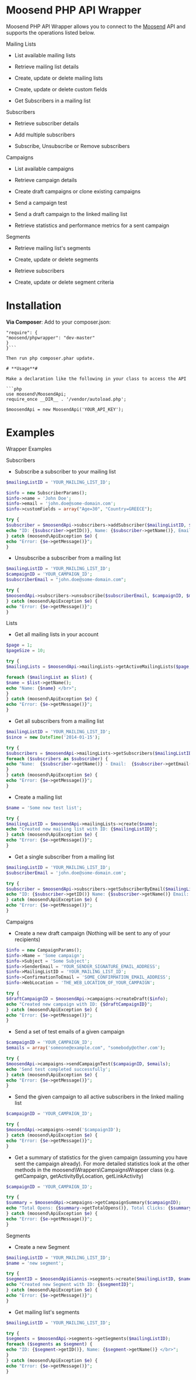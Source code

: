 # **Moosend PHP API Wrapper** #

Moosend PHP API Wrapper allows you to connect to the [Moosend](http://www.moosend.com) API and supports the operations listed below.

Mailing Lists

- List available mailing lists

- Retrieve mailing list details

- Create, update or delete mailing lists

- Create, update or delete custom fields

- Get Subscribers in a mailing list

Subscribers

- Retrieve subscriber details

- Add multiple subscribers

- Subscribe, Unsubscribe or Remove subscribers

Campaigns 

- List available campaigns

- Retrieve campaign details

- Create draft campaigns or clone existing campaigns

- Send a campaign test

- Send a draft campaign to the linked mailing list

- Retrieve statistics and performance metrics for a sent campaign

Segments 

- Retrieve mailing list's segments

- Create, update or delete segments

- Retrieve subscribers

- Create, update or delete segment criteria

# Installation #

**Via Composer**: Add to your composer.json:

```{
"require": {
"moosend/phpwrapper": "dev-master"
}
}```

Then run php composer.phar update.

# **Usage**#

Make a declaration like the following in your class to access the API

```php
use moosend\MoosendApi;
require_once __DIR__ . '/vendor/autoload.php';

$moosendApi = new MoosendApi('YOUR_API_KEY');
```

# **Examples** #

Wrapper Examples

Subscribers

- Subscribe a subscriber to your mailing list

```php
$mailingListID = 'YOUR_MAILING_LIST_ID';

$info = new SubscriberParams();
$info->name = 'John Doe';
$info->email = 'john.doe@some-domain.com';
$info->customFields = array("Age=30", "Country=GREECE"); 

try {
$subscriber = $moosendApi->subscribers->addSubscriber($mailingListID, $info);
echo "ID: {$subscriber->getID()}, Name: {$subscriber->getName()}, Email: {$subscriber->getEmail()}";
} catch (moosend\ApiException $e) {
echo "Error: {$e->getMessage()}";
}
```


- Unsubscribe a subscriber from a mailing list

```php
$mailingListID = 'YOUR_MAILING_LIST_ID';
$campaignID = 'YOUR_CAMPAIGN_ID';
$subscriberEmail = "john.doe@some-domain.com";

try {
$moosendApi->subscribers->unsubscribe($subscriberEmail, $campaignID, $mailingListID);
} catch (moosend\ApiException $e) {
echo "Error: {$e->getMessage()}";
}

```


Lists

- Get all mailing lists in your account


```php
$page = 1;
$pageSize = 10;

try {
$mailingLists = $moosendApi->mailingLists->getActiveMailingLists($page, $pageSize);

foreach ($mailingList as $list) {
$name = $list->getName();
echo "Name: {$name} </br>";
}	
} catch (moosend\ApiException $e) {
echo "Error: {$e->getMessage()}";
}
```

- Get all subscribers from a mailing list

```php
$mailingListID = 'YOUR_MAILING_LIST_ID';
$since = new DateTime('2014-01-15');

try {
$subscribers = $moosendApi->mailingLists->getSubscribers($mailingListID, 'Subscribed',  $since);
foreach ($subscribers as $subscriber) {
echo "Name:  {$subscriber->getName()} - Email:  {$subscriber->getEmail()}  </br>";
}
} catch (moosend\ApiException $e) {
echo "Error: {$e->getMessage()}";
}
```

- Create a mailing list

```php
$name = 'Some new test list'; 

try {
$mailingListID = $moosendApi->mailingLists->create($name);
echo "Created new mailing list with ID: {$mailingListID}";
} catch (moosend\ApiException $e) {
echo "Error: {$e->getMessage()}";
}
```


- Get a single subscriber from a mailing list

```php
$mailingListID = 'YOUR_MAILING_LIST_ID';
$subscriberEmail = 'john.doe@some-domain.com';

try {
$subscriber = $moosendApi->subscribers->getSubscriberByEmail($mailingListID, $subscriberEmail);
echo "ID: {$subscriber->getID()} Name: {$subscriber->getName()} Email: {$subscriber->getEmail()}";
} catch (moosend\ApiException $e) {
echo "Error: {$e->getMessage()}";
}
```


Campaigns

- Create a new draft campaign (Nothing will be sent to any of your recipients)


```php
$info = new CampaignParams();
$info->Name = 'Some campaign';
$info->Subject = 'Some Subject';
$info->SenderEmail = 'YOUR_SENDER_SIGNATURE_EMAIL_ADDRESS';
$info->MailingListID = 'YOUR_MAILING_LIST_ID';
$info->ConfirmationToEmail = 'SOME_CONFIRMATION_EMAIL_ADDRESS';
$info->WebLocation = 'THE_WEB_LOCATION_OF_YOUR_CAMPAIGN';

try {
$draftCampaignID = $moosendApi->campaigns->createDraft($info);
echo "Created new campaign with ID: {$draftCampaignID}";
} catch (moosend\ApiException $e) {
echo "Error: {$e->getMessage()}";
}
```


- Send a set of test emails of a given campaign

```php
$campaignID = 'YOUR_CAMPAIGN_ID';
$emails = array('someone@example.com", "somebody@other.com');

try {
$moosendApi->campaigns->sendCampaignTest($campaignID, $emails);
echo 'Send test completed successfully';
} catch (moosend\ApiException $e) {
echo "Error: {$e->getMessage()}";
}
```


- Send the given campaign to all active subscribers in the linked mailing list

```php
$campaignID = 'YOUR_CAMPAIGN_ID';

try {
$moosendApi->campaigns->send('$campaignID');
} catch (moosend\ApiException $e) {
echo "Error: {$e->getMessage()}";
}
```

- Get a summary of statistics for the given campaign (assuming you have sent the campaign already). For more detailed statistics look at the other methods in the moosend\Wrappers\CampaignsWrapper class (e.g. getCampaign, getActivityByLocation, getLinkActivity)

```php
$campaignID = 'YOUR_CAMPAIGN_ID';

try {
$summary = $moosendApi->campaigns->getCampaignSummary($campaignID);
echo "Total Opens: {$summary->getTotalOpens()}, Total Clicks: {$summary->getTotalLinkClicks()}, Total Bounces: {$summary->getTotalBounces()}";
} catch (moosend\ApiException $e) {
echo "Error: {$e->getMessage()}";
}
```

Segments

- Create a new Segment


```php
$mailingListID = 'YOUR_MAILING_LIST_ID';
$name = 'new segment';

try {
$segmentID = $moosendApiGiannis->segments->create($mailingListID, $name);
echo "Created new Segment with ID: {$segmentID}";
} catch (moosend\ApiException $e) {
echo "Error: {$e->getMessage()}";
}
```

- Get mailing list's segments

```php
$mailingListID = 'YOUR_MAILING_LIST_ID';

try {
$segments = $moosendApi->segments->getSegments($mailingListID);
foreach ($segments as $segment) {
echo "ID: {$segment->getID()}, Name: {$segment->getName()} </br>";
}	
} catch (moosend\ApiException $e) {
echo "Error: {$e->getMessage()}";
}
```
